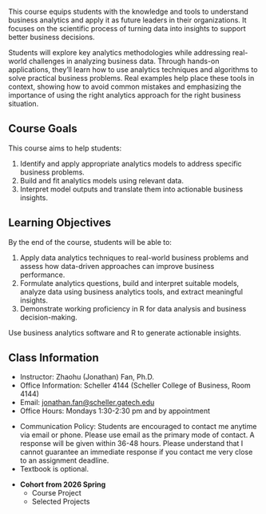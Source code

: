 This course equips students with the knowledge and tools to understand business analytics and apply it as future leaders in their organizations. It focuses on the scientific process of turning data into insights to support better business decisions.

Students will explore key analytics methodologies while addressing real-world challenges in analyzing business data. Through hands-on applications, they’ll learn how to use analytics techniques and algorithms to solve practical business problems. Real examples help place these tools in context, showing how to avoid common mistakes and emphasizing the importance of using the right analytics approach for the right business situation.

## Course Goals 
This course aims to help students:
  1. Identify and apply appropriate analytics models to address specific business problems.
  2. Build and fit analytics models using relevant data.
  3. Interpret model outputs and translate them into actionable business insights.

## Learning Objectives
By the end of the course, students will be able to:
  1. Apply data analytics techniques to real-world business problems and assess how data-driven approaches can improve business performance.
  2. Formulate analytics questions, build and interpret suitable models, analyze data using business analytics tools, and extract meaningful insights.
  3. Demonstrate working proficiency in R for data analysis and business decision-making.


 <!----Course Goals --->
 <!----This course aims to help students:--->
 <!----Understand the role of business analytics in managerial decision-making.--->
 <!----Develop the ability to translate business problems into analytics tasks.--->
 <!----Gain hands-on experience with tools and techniques used in data-driven business solutions.--->

 <!----Learning Objectives--->
 <!----By the end of the course, students will be able to:--->
 <!----Select appropriate analytics models for specific business problems--->
 <!----Develop and fit analytics models using real-world data.--->
 <!----Interpret model outputs and apply them to support decision-making.--->

Use business analytics software and R to generate actionable insights.


## Class Information
* Instructor: Zhaohu (Jonathan) Fan, Ph.D.
* Office Information: Scheller 4144 (Scheller College of Business, Room 4144) 
* Email: jonathan.fan@scheller.gatech.edu
* Office Hours: Mondays 1:30-2:30 pm and by appointment

 
- Communication Policy: Students are encouraged to contact me anytime via email or phone. Please use email as the primary mode of contact.  A response will be given within 36-48 hours.  Please understand that I cannot guarantee an immediate response if you contact me very close to an assignment deadline. 
- Textbook is optional.


 * **Cohort from 2026 Spring**
    * Course Project
    * Selected Projects




